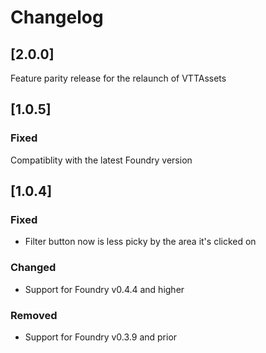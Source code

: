 # Changelog

## [2.0.0]

Feature parity release for the relaunch of VTTAssets


## [1.0.5]

### Fixed

Compatiblity with the latest Foundry version

## [1.0.4]

### Fixed

- Filter button now is less picky by the area it's clicked on

### Changed

- Support for Foundry v0.4.4 and higher

### Removed

- Support for Foundry v0.3.9 and prior
